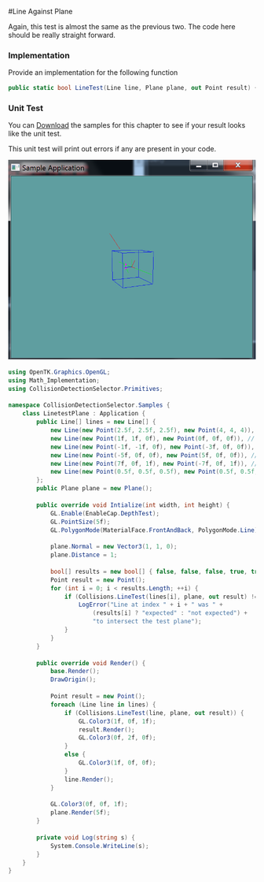 #Line Against Plane

Again, this test is almost the same as the previous two. The code here should be really straight forward.

### Implementation

Provide an implementation for the following function

```cs
public static bool LineTest(Line line, Plane plane, out Point result) {
```

### Unit Test

You can [Download](../Samples/Raycast.rar) the samples for this chapter to see if your result looks like the unit test.

This unit test will print out errors if any are present in your code.

![S](linecast_test_aabb.png)

```cs
using OpenTK.Graphics.OpenGL;
using Math_Implementation;
using CollisionDetectionSelector.Primitives;

namespace CollisionDetectionSelector.Samples {
    class LinetestPlane : Application {
        public Line[] lines = new Line[] {
            new Line(new Point(2.5f, 2.5f, 2.5f), new Point(4, 4, 4)), // false
            new Line(new Point(1f, 1f, 0f), new Point(0f, 0f, 0f)), // false
            new Line(new Point(-1f, -1f, 0f), new Point(-3f, 0f, 0f)), // false
            new Line(new Point(-5f, 0f, 0f), new Point(5f, 0f, 0f)), // true
            new Line(new Point(7f, 0f, 1f), new Point(-7f, 0f, 1f)), // true
            new Line(new Point(0.5f, 0.5f, 0.5f), new Point(0.5f, 0.5f, 2f)) // false
        };
        public Plane plane = new Plane();

        public override void Intialize(int width, int height) {
            GL.Enable(EnableCap.DepthTest);
            GL.PointSize(5f);
            GL.PolygonMode(MaterialFace.FrontAndBack, PolygonMode.Line);

            plane.Normal = new Vector3(1, 1, 0);
            plane.Distance = 1;

            bool[] results = new bool[] { false, false, false, true, true, false };
            Point result = new Point();
            for (int i = 0; i < results.Length; ++i) {
                if (Collisions.LineTest(lines[i], plane, out result) != results[i]) {
                    LogError("Line at index " + i + " was " +
                        (results[i] ? "expected" : "not expected") +
                        "to intersect the test plane");
                }
            }
        }

        public override void Render() {
            base.Render();
            DrawOrigin();

            Point result = new Point();
            foreach (Line line in lines) {
                if (Collisions.LineTest(line, plane, out result)) {
                    GL.Color3(1f, 0f, 1f);
                    result.Render();
                    GL.Color3(0f, 2f, 0f);
                }
                else {
                    GL.Color3(1f, 0f, 0f);
                }
                line.Render();
            }

            GL.Color3(0f, 0f, 1f);
            plane.Render(5f);
        }

        private void Log(string s) {
            System.Console.WriteLine(s);
        }
    }
}
```